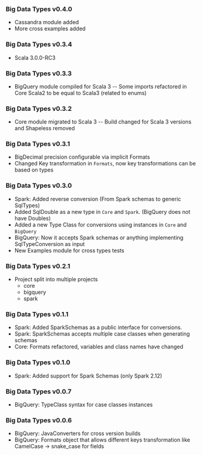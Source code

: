 ### Big Data Types v0.4.0
- Cassandra module added
- More cross examples added

### Big Data Types v0.3.4
- Scala 3.0.0-RC3

### Big Data Types v0.3.3
- BigQuery module compiled for Scala 3
  -- Some imports refactored in Core Scala2 to be equal to Scala3 (related to enums)
  
### Big Data Types v0.3.2
- Core module migrated to Scala 3
-- Build changed for Scala 3 versions and Shapeless removed

### Big Data Types v0.3.1

- BigDecimal precision configurable via implicit Formats
- Changed Key transformation in `Formats`, now key transformations can be based on types

### Big Data Types v0.3.0

- Spark: Added reverse conversion (From Spark schemas to generic SqlTypes)
- Added SqlDouble as a new type in `Core` and `Spark`. (BigQuery does not have Doubles)
- Added a new Type Class for conversions using instances in `Core` and `BigQuery`
- BigQuery: Now it accepts Spark schemas or anything implementing SqlTypeConversion as input
- New Examples module for cross types tests


### Big Data Types v0.2.1

- Project split into multiple projects
    - core
    - bigquery
    - spark

### Big Data Types v0.1.1

- Spark: Added SparkSchemas as a public interface for conversions.
- Spark: SparkSchemas accepts multiple case classes when generating schemas
- Core: Formats refactored, variables and class names have changed

### Big Data Types v0.1.0

- Spark: Added support for Spark Schemas (only Spark 2.12)

### Big Data Types v0.0.7

- BigQuery: TypeClass syntax for case classes instances

### Big Data Types v0.0.6

- BigQuery: JavaConverters for cross version builds
- BigQuery: Formats object that allows different keys transformation like CamelCase -> snake_case for fields